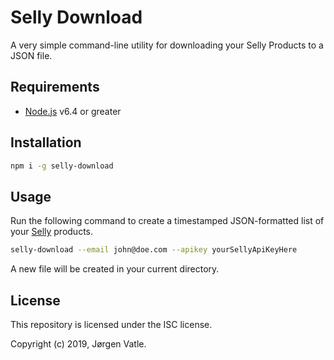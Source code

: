 # Selly Download
A very simple command-line utility for downloading your Selly Products to a JSON file.

## Requirements
- [Node.js](https://nodejs.org/en/) v6.4 or greater

## Installation
```bash
npm i -g selly-download
```

## Usage
Run the following command to create a timestamped JSON-formatted list of your [Selly](https://selly.io) products. 
```bash
selly-download --email john@doe.com --apikey yourSellyApiKeyHere 
```
A new file will be created in your current directory.

## License
This repository is licensed under the ISC license.

Copyright (c) 2019, Jørgen Vatle.